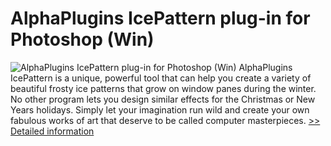 # AlphaPlugins IcePattern plug-in for Photoshop (Win)
![AlphaPlugins IcePattern plug-in for Photoshop (Win)](https://mycommerce.akamaized.net/api/pimages/P300780682/BIG/300780682.JPG)
AlphaPlugins IcePattern is a unique, powerful tool that can help you create a variety of beautiful frosty ice patterns that grow on window panes during the winter. No other program lets you design similar effects for the Christmas or New Years holidays. Simply let your imagination run wild and create your own fabulous works of art that deserve to be called computer masterpieces.
[>> Detailed information](https://secure.shareit.com/shareit/product.html?productid=300780682&affiliateid=200057808)